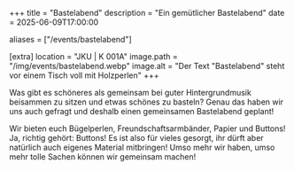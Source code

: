 +++
title = "Bastelabend"
description = "Ein gemütlicher Bastelabend"
date = 2025-06-09T17:00:00

aliases = ["/events/bastelabend"]

[extra]
location = "JKU | K 001A"
image.path = "/img/events/bastelabend.webp"
image.alt = "Der Text \"Bastelabend\" steht vor einem Tisch voll mit Holzperlen"
+++

Was gibt es schöneres als gemeinsam bei guter Hintergrundmusik beisammen zu sitzen und etwas schönes zu basteln? Genau das haben wir uns auch gefragt und deshalb einen gemeinsamen Bastelabend geplant!

Wir bieten euch Bügelperlen, Freundschaftsarmbänder, Papier und Buttons! Ja, richtig gehört: Buttons! Es ist also für vieles gesorgt, ihr dürft aber natürlich auch eigenes Material mitbringen! Umso mehr wir haben, umso mehr tolle Sachen können wir gemeinsam machen!
